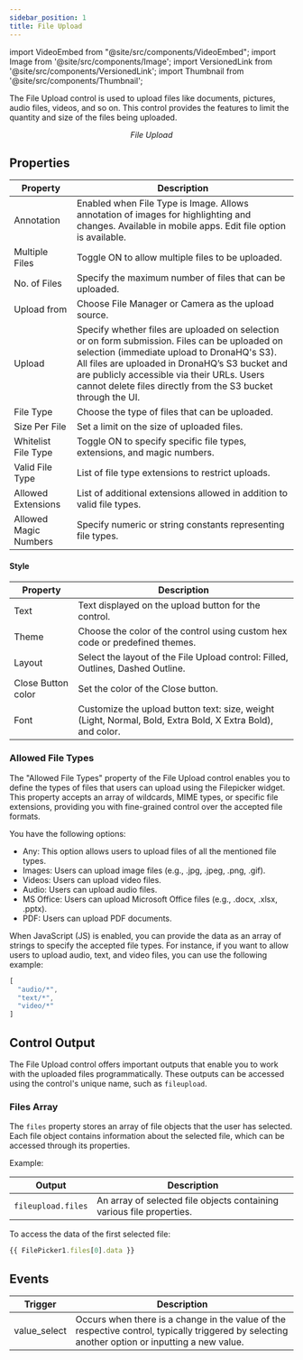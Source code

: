 ```yaml
---
sidebar_position: 1
title: File Upload
---
```


import VideoEmbed from "@site/src/components/VideoEmbed";
import Image from '@site/src/components/Image';
import VersionedLink from '@site/src/components/VersionedLink';
import Thumbnail from '@site/src/components/Thumbnail';


The File Upload control is used to upload files like documents, pictures, audio files, videos, and so on. This control provides the features to limit the quantity and size of the files being uploaded.

<figure>
  <Thumbnail src="/img/reference/controls/file-upload/preview.jpeg" alt="File Upload" />
  <figcaption align = "center"><i>File Upload</i></figcaption>
</figure>



## Properties

| Property               | Description                                                                                                     |
|------------------------|-----------------------------------------------------------------------------------------------------------------|
| Annotation             | Enabled when File Type is Image. Allows annotation of images for highlighting and changes. Available in mobile apps. Edit file option is available. |
| Multiple Files         | Toggle ON to allow multiple files to be uploaded.                                                              |
| No. of Files           | Specify the maximum number of files that can be uploaded.                                                      |
| Upload from            | Choose File Manager or Camera as the upload source.                                                            |
| Upload                 | Specify whether files are uploaded on selection or on form submission.     Files can be uploaded on selection (immediate upload to DronaHQ's S3). All files are uploaded in DronaHQ’s S3 bucket and are publicly accessible via their URLs. Users cannot delete files directly from the S3 bucket through the UI.                                    |
| File Type              | Choose the type of files that can be uploaded.                                                                 |
| Size Per File          | Set a limit on the size of uploaded files.                                                                     |
| Whitelist File Type    | Toggle ON to specify specific file types, extensions, and magic numbers.                                      |
| Valid File Type        | List of file type extensions to restrict uploads.                                                             |
| Allowed Extensions     | List of additional extensions allowed in addition to valid file types.                                        |
| Allowed Magic Numbers  | Specify numeric or string constants representing file types.                                                  |


#### Style

| Property               | Description                                                                                                     |
|------------------------|-----------------------------------------------------------------------------------------------------------------|
| Text                   | Text displayed on the upload button for the control.                                                           |
| Theme                  | Choose the color of the control using custom hex code or predefined themes.                                   |
| Layout                 | Select the layout of the File Upload control: Filled, Outlines, Dashed Outline.                               |
| Close Button color     | Set the color of the Close button.                                                                             |
| Font                   | Customize the upload button text: size, weight (Light, Normal, Bold, Extra Bold, X Extra Bold), and color.   |


### Allowed File Types

The "Allowed File Types" property of the File Upload control enables you to define the types of files that users can upload using the Filepicker widget. This property accepts an array of wildcards, MIME types, or specific file extensions, providing you with fine-grained control over the accepted file formats.

You have the following options:

- Any: This option allows users to upload files of all the mentioned file types.
- Images: Users can upload image files (e.g., .jpg, .jpeg, .png, .gif).
- Videos: Users can upload video files.
- Audio: Users can upload audio files.
- MS Office: Users can upload Microsoft Office files (e.g., .docx, .xlsx, .pptx).
- PDF: Users can upload PDF documents.

When JavaScript (JS) is enabled, you can provide the data as an array of strings to specify the accepted file types. For instance, if you want to allow users to upload audio, text, and video files, you can use the following example:

```javascript
[
  "audio/*",
  "text/*",
  "video/*"
]

```
## Control Output

The File Upload control offers important outputs that enable you to work with the uploaded files programmatically. These outputs can be accessed using the control's unique name, such as `fileupload`.

### Files Array

The `files` property stores an array of file objects that the user has selected. Each file object contains information about the selected file, which can be accessed through its properties.

Example:

| Output              | Description                                                             |
|---------------------|-------------------------------------------------------------------------|
| `fileupload.files` | An array of selected file objects containing various file properties.  |

To access the data of the first selected file:
```javascript
{{ FilePicker1.files[0].data }}

```

## Events


| Trigger     | Description                                                                                                                              |
|--------------|------------------------------------------------------------------------------------------------------------------------------------------|
| value_select | Occurs when there is a change in the value of the respective control, typically triggered by selecting another option or inputting a new value. |
